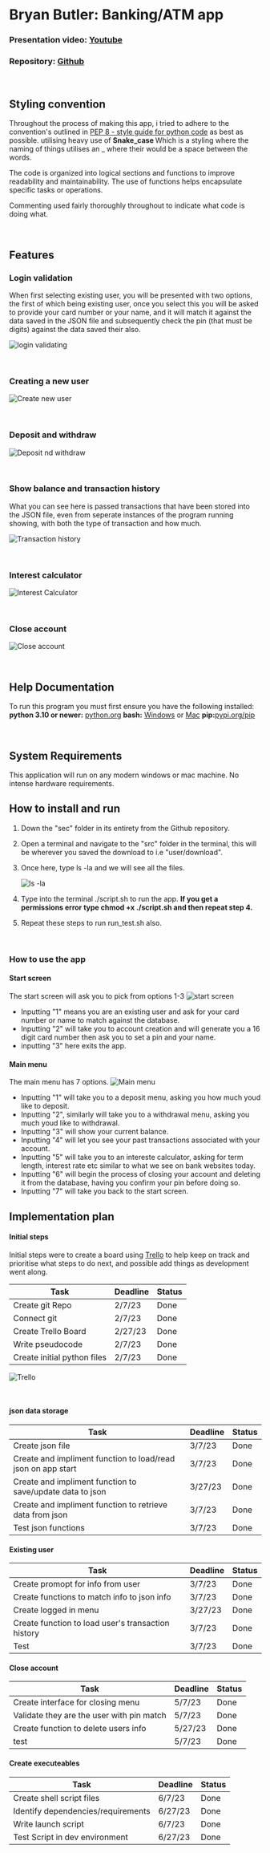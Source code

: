 # Bryan Butler: Banking/ATM app


### Presentation video: [Youtube]()
### Repository: [Github](https://github.com/Pepperz/Bryan_t1a3)


<br>


## Styling convention
Throughout the process of making this app, i tried to adhere to the convention's outlined in [PEP 8 - style guide for python code](https://peps.python.org/pep-0008/) as best as possible. utilising heavy use of <b> Snake_case </b> Which is a styling where the naming of things utilises an _ where their would be a space between the words.

The code is organized into logical sections and functions to improve readability and maintainability. The use of functions helps encapsulate specific tasks or operations.

Commenting used fairly thoroughly throughout to indicate what code is doing what.


<br>


## Features

### Login validation
When first selecting existing user, you will be presented with two options, the first of which being existing user, once you select this you will be asked to provide your card number or your name, and it will match it against the data saved in the JSON file and subsequently check the pin (that must be digits) against the data saved their also.

![login validating](/docs/login%20validating.gif)

<br>

### Creating a new user

![Create new user](/docs/create%20new%20user.gif)

<br>

### Deposit and withdraw

![Deposit nd withdraw](/docs/deposit%20and%20withdraw.gif)

<br>

### Show balance and transaction history
What you can see here is passed transactions that have been stored into the JSON file, even from seperate instances of the program running showing, with both the type of transaction and how much.

![Transaction history](/docs/show%20balance%20and%20transaction%20history.gif)

<br>

### Interest calculator

![Interest Calculator](/docs/Interest%20calculator.gif)

<br>

### Close account

![Close account](./docs/Close%20account.gif)

<br>

## Help Documentation

To run this program you must first ensure you have the following installed: 
<b>python 3.10 or newer:</b> [python.org](https://www.python.org/downloads/)
<b> bash:</b> [Windows](https://hackernoon.com/how-to-install-bash-on-windows-10-lqb73yj3) or [Mac](https://scriptingosx.com/2019/02/install-bash-5-on-macos/)
<b> pip:</b>[pypi.org/pip](https://pypi.org/project/pip/)

<br>

## System Requirements

This application will run on any modern windows or mac machine. No intense hardware requirements.
</br>

## How to install and run

1. Down the "sec" folder in its entirety from the Github repository.

2. Open a terminal and navigate to the "src" folder in the terminal, this will be wherever you saved the download to i.e "user/download".

3. Once here, type ls -la and we will see all the files.

    ![ls -la](/docs/ls%20-la%20example.png)

4. Type into the terminal ./script.sh to run the app. <b> If you get a permissions error type chmod +x ./script.sh and then repeat step 4. </b>

5. Repeat these steps to run run_test.sh also.

<br>

### How to use the app

#### Start screen
The start screen will ask you to pick from options 1-3
![start screen](/docs/Start%20screen.png)

- Inputting "1" means you are an existing user and ask for your card number or name to match against the database.
- Inputting "2" will take you to account creation and will generate you a 16 digit card number then ask you to set a pin and your name.
- inputting "3" here exits the app.

#### Main menu

The main menu has 7 options.
![Main menu](/docs/Main%20menu.png)

- Inputting "1" will take you to a deposit menu, asking you how much youd like to deposit.
- Inputting "2", similarly will take you to a withdrawal menu, asking you much youd like to withdrawal.
- Inputting "3" will show your current balance.
- Inputting "4" will let you see your past transactions associated with your account.
- Inputting "5" will take you to an intereste calculator, asking for term length, interest rate etc similar to what we see on bank websites today.
- Inputting "6" will begin the process of closing your account and deleting it from the database, having you confirm your pin before doing so.
- Inputting "7" will take you back to the start screen.

## Implementation plan

#### Initial steps

Initial steps were to create a board using [Trello](trello.com) to help keep on track and prioritise what steps to do next, and possible add things as development went along.


| Task     | Deadline | Status | 
| -------------- | ------- |------- |
| Create git Repo  | 2/7/23  | Done | 
| Connect git | 2/7/23 | Done |
| Create Trello Board | 2/27/23 | Done |
| Write pseudocode | 2/7/23 | Done |
| Create initial python files | 2/7/23 | Done |

![Trello](/docs/trello%20day%201.png)

<br>

#### json data storage
| Task     | Deadline | Status | 
| -------------- | ------- |------- |
| Create json file  | 3/7/23  | Done | 
| Create and impliment function to load/read json on app start| 3/7/23 | Done |
| Create and impliment function to save/update data to json | 3/27/23 | Done |
| Create and impliment function to retrieve data from json | 3/7/23 | Done |
| Test json functions| 3/7/23 | Done |

#### Existing user

| Task     | Deadline | Status | 
| -------------- | ------- |-------|
| Create promopt for info from user  | 3/7/23  | Done | 
| Create functions to match info to json info| 3/7/23 | Done |
| Create logged in menu | 3/27/23 | Done |
| Create function to load user's transaction history | 3/7/23 | Done |
| Test | 3/7/23 | Done |

#### Close account

| Task     | Deadline | Status | 
| -------------- | ------- |------- |
| Create interface for closing menu | 5/7/23  | Done | 
| Validate they are the user with pin match | 5/7/23 | Done |
| Create function to delete users info | 5/27/23 | Done |
| test | 5/7/23 | Done |

#### Create executeables

| Task     | Deadline | Status | 
| -------------- | ------- |------- |
| Create shell script files| 6/7/23  | Done | 
| Identify dependencies/requirements| 6/27/23 | Done |
| Write launch script | 6/7/23 | Done |
| Test Script in dev environment| 6/27/23 | Done |

